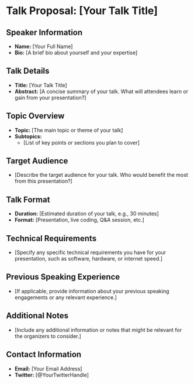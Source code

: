 # Talk Proposal: [Your Talk Title]

## Speaker Information
- **Name:** [Your Full Name]
- **Bio:** [A brief bio about yourself and your expertise]

## Talk Details
- **Title:** [Your Talk Title]
- **Abstract:**
  [A concise summary of your talk. What will attendees learn or gain from your presentation?]

## Topic Overview
- **Topic:** [The main topic or theme of your talk]
- **Subtopics:**
  - [List of key points or sections you plan to cover]

## Target Audience
- [Describe the target audience for your talk. Who would benefit the most from this presentation?]

## Talk Format
- **Duration:** [Estimated duration of your talk, e.g., 30 minutes]
- **Format:** [Presentation, live coding, Q&A session, etc.]

## Technical Requirements
- [Specify any specific technical requirements you have for your presentation, such as software, hardware, or internet speed.]

## Previous Speaking Experience
- [If applicable, provide information about your previous speaking engagements or any relevant experience.]

## Additional Notes
- [Include any additional information or notes that might be relevant for the organizers to consider.]

## Contact Information
- **Email:** [Your Email Address]
- **Twitter:** [@YourTwitterHandle]
